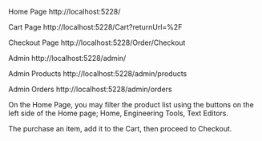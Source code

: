 Home Page
http://localhost:5228/

Cart Page
http://localhost:5228/Cart?returnUrl=%2F

Checkout Page
http://localhost:5228/Order/Checkout

Admin
http://localhost:5228/admin/

Admin Products
http://localhost:5228/admin/products

Admin Orders
http://localhost:5228/admin/orders

On the Home Page, you may filter the product list using the buttons on the left side of the Home page; Home, Engineering Tools, Text Editors.

The purchase an item, add it to the Cart, then proceed to Checkout.
